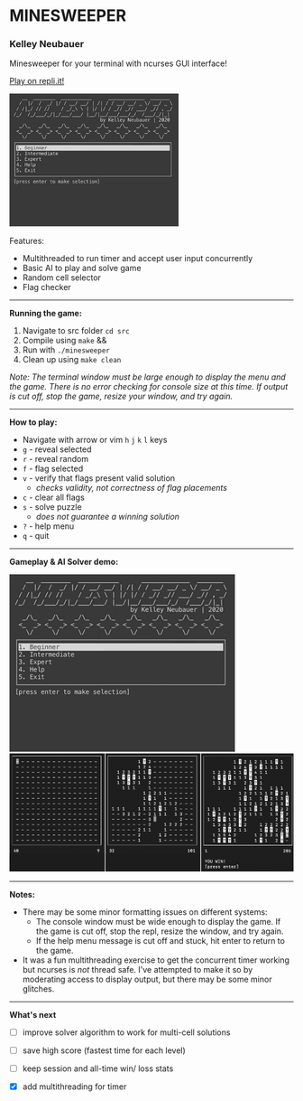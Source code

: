 # MINESWEEPER

### Kelley Neubauer

Minesweeper for your terminal with ncurses GUI interface!

[Play on repli.it!](https://repl.it/@kelleyneubauer/minesweeper)

<img src="/img/minesweeper_gameplay_ai_demo.gif" width="300">

Features: 
- Multithreaded to run timer and accept user input concurrently
- Basic AI to play and solve game
- Random cell selector
- Flag checker

---

**Running the game:**

1. Navigate to src folder `cd src`
2. Compile using `make` && 
3. Run with `./minesweeper`
4. Clean up using `make clean`


*Note: The terminal window must be large enough to display the menu and the game. There is no error checking for console size at this time. If output is cut off, stop the game, resize your window, and try again.*

---

**How to play:**

- Navigate with arrow or vim `h` `j` `k` `l` keys
- `g` - reveal selected
- `r` - reveal random
- `f` - flag selected
- `v` - verify that flags present valid solution
  - *checks validity, not correctness of flag placements*
- `c` - clear all flags
- `s` - solve puzzle
  - *does not guarantee a winning solution*
- `?` - help menu
- `q` - quit

---

**Gameplay & AI Solver demo:**

<img src="/img/minesweeper_gameplay_ai_demo.gif" width="400">
<img src="/img/minesweeper_gameplay.png" width="600">

---

**Notes:**
* There may be some minor formatting issues on different systems: 
  * The console window must be wide enough to display the game. If the game is cut off, stop the repl, resize the window, and try again.
  * If the help menu message is cut off and stuck, hit enter to return to the game.
* It was a fun multithreading exercise to get the concurrent timer working but ncurses is *not* thread safe. I've attempted to make it so by moderating access to display output, but there may be some minor glitches. 

---

**What's next**
- [ ] improve solver algorithm to work for multi-cell solutions
- [ ] save high score (fastest time for each level)
- [ ] keep session and all-time win/ loss stats 
- [x] add multithreading for timer

